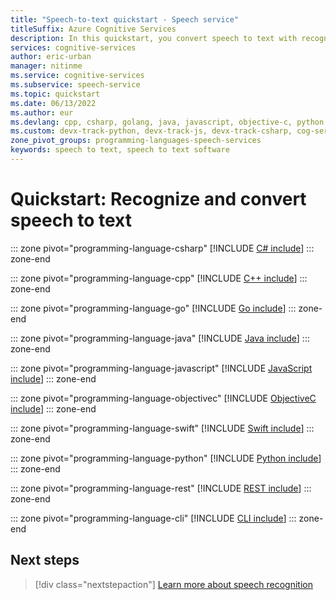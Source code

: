 ```yaml
---
title: "Speech-to-text quickstart - Speech service"
titleSuffix: Azure Cognitive Services
description: In this quickstart, you convert speech to text with recognition from a microphone.
services: cognitive-services
author: eric-urban
manager: nitinme
ms.service: cognitive-services
ms.subservice: speech-service
ms.topic: quickstart
ms.date: 06/13/2022
ms.author: eur
ms.devlang: cpp, csharp, golang, java, javascript, objective-c, python
ms.custom: devx-track-python, devx-track-js, devx-track-csharp, cog-serv-seo-aug-2020, mode-other
zone_pivot_groups: programming-languages-speech-services
keywords: speech to text, speech to text software
---
```


# Quickstart: Recognize and convert speech to text

::: zone pivot="programming-language-csharp"
[!INCLUDE [C# include](includes/quickstarts/speech-to-text-basics/csharp.md)]
::: zone-end

::: zone pivot="programming-language-cpp"
[!INCLUDE [C++ include](includes/quickstarts/speech-to-text-basics/cpp.md)]
::: zone-end

::: zone pivot="programming-language-go"
[!INCLUDE [Go include](includes/quickstarts/speech-to-text-basics/go.md)]
::: zone-end

::: zone pivot="programming-language-java"
[!INCLUDE [Java include](includes/quickstarts/speech-to-text-basics/java.md)]
::: zone-end

::: zone pivot="programming-language-javascript"
[!INCLUDE [JavaScript include](includes/quickstarts/speech-to-text-basics/javascript.md)]
::: zone-end

::: zone pivot="programming-language-objectivec"
[!INCLUDE [ObjectiveC include](includes/quickstarts/speech-to-text-basics/objectivec.md)]
::: zone-end

::: zone pivot="programming-language-swift"
[!INCLUDE [Swift include](includes/quickstarts/speech-to-text-basics/swift.md)]
::: zone-end

::: zone pivot="programming-language-python"
[!INCLUDE [Python include](./includes/quickstarts/speech-to-text-basics/python.md)]
::: zone-end

::: zone pivot="programming-language-rest"
[!INCLUDE [REST include](includes/quickstarts/speech-to-text-basics/rest.md)]
::: zone-end

::: zone pivot="programming-language-cli"
[!INCLUDE [CLI include](includes/quickstarts/speech-to-text-basics/cli.md)]
::: zone-end

## Next steps

> [!div class="nextstepaction"]
> [Learn more about speech recognition](how-to-recognize-speech.md)
